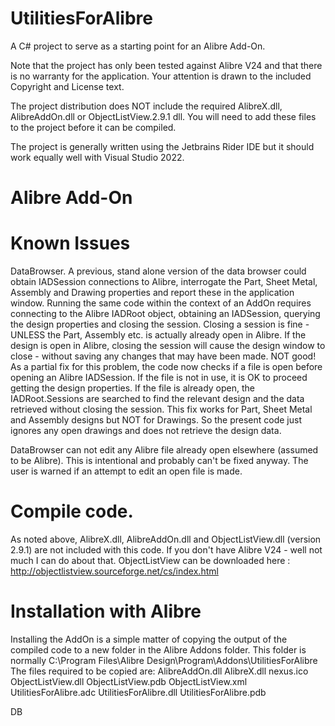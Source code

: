 # UtilitiesForAlibre

A C# project to serve as a starting point for an Alibre Add-On.

Note that the project has only been tested against Alibre V24 and that there is no warranty for the application.
Your attention is drawn to the included Copyright and License text.

The project distribution does NOT include the required AlibreX.dll, AlibreAddOn.dll or  ObjectListView.2.9.1 dll.
You will need to add these files to the project before it can be compiled.

The project is generally written using the Jetbrains Rider IDE but it should work equally well with Visual Studio 2022.

# Alibre Add-On

# Known Issues
DataBrowser. A previous, stand alone version of the data browser could obtain IADSession connections to Alibre, interrogate the Part, Sheet Metal, Assembly and Drawing properties and report these in the application window.
Running the same code within the context of an AddOn requires connecting to the Alibre IADRoot object, obtaining an IADSession, querying the design properties and closing the session.
Closing a session is fine - UNLESS the Part, Assembly etc. is actually already open in Alibre. If the design is open in Alibre, closing the session will cause the design window to close - without saving any changes that may have been made. NOT good!
As a partial fix for this problem, the code now checks if a file is open before opening an Alibre IADSession. If the file is not in use, it is OK to proceed getting the design properties. If the file is already open, the IADRoot.Sessions are searched to find the relevant design and the data retrieved without closing the session.
This fix works for Part, Sheet Metal and Assembly designs but NOT for Drawings. So the present code just ignores any open drawings and does not retrieve the design data. 

DataBrowser can not edit any Alibre file already open elsewhere (assumed to be Alibre). This is intentional and probably can't be fixed anyway. The user is warned if an attempt to edit an open file is made.


# Compile code.
As noted above, AlibreX.dll, AlibreAddOn.dll and  ObjectListView.dll (version 2.9.1) are not included with this code. If you don't have Alibre V24 - well not much I can do about that. ObjectListView can be downloaded here : http://objectlistview.sourceforge.net/cs/index.html

# Installation with Alibre
Installing the AddOn is a simple matter of copying the output of the compiled code to a new folder in the Alibre Addons folder. This folder is normally C:\Program Files\Alibre Design\Program\Addons\UtilitiesForAlibre
The files required to be copied are:
AlibreAddOn.dll
AlibreX.dll
nexus.ico
ObjectListView.dll
ObjectListView.pdb
ObjectListView.xml
UtilitiesForAlibre.adc
UtilitiesForAlibre.dll
UtilitiesForAlibre.pdb



DB
